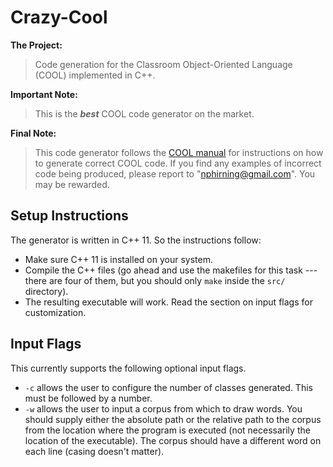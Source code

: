 # Crazy-Cool

**The Project:**  
> Code generation for the Classroom Object-Oriented Language (COOL) implemented in C++. 

**Important Note:** 
> This is the ***best*** COOL code generator on the market. 

**Final Note:**
> This code generator follows the [COOL manual](https://theory.stanford.edu/~aiken/software/cool/cool-manual.pdf) for instructions on how to generate correct COOL code. If you find any examples of incorrect code being produced, please report to "nphirning@gmail.com". You may be rewarded. 

## Setup Instructions

The generator is written in C++ 11. So the instructions follow:

* Make sure C++ 11 is installed on your system.
* Compile the C++ files (go ahead and use the makefiles for this task --- there are four of them, but you should only `make` inside the `src/` directory). 
* The resulting executable will work. Read the section on input flags for customization.

## Input Flags

This currently supports the following optional input flags.

* `-c` allows the user to configure the number of classes generated. This must be followed by a number.
* `-w` allows the user to input a corpus from which to draw words. You should supply either the absolute path or the relative path to the corpus from the location where the program is executed (not necessarily the location of the executable). The corpus should have a different word on each line (casing doesn't matter). 
